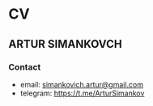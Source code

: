 # CV


## ARTUR SIMANKOVCH


### Contact
  * email: simankovich.artur@gmail.com
  * telegram: https://t.me/ArturSimankov
